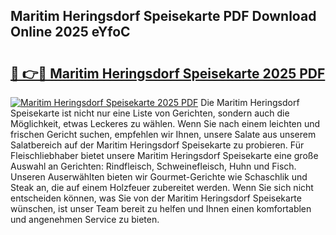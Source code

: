 ## Maritim Heringsdorf Speisekarte PDF Download Online 2025 eYfoC

# <h2><a href="http://gcbexl.nevu.top/?p=Maritim+Heringsdorf+Speisekarte">🔗 👉🔴 Maritim Heringsdorf Speisekarte 2025 PDF</a></h2>

[![Maritim Heringsdorf Speisekarte 2025 PDF](https://i.imgur.com/dBaPXMq.png)](http://gcbexl.nevu.top/?p=Maritim+Heringsdorf+Speisekarte)
Die Maritim Heringsdorf Speisekarte ist nicht nur eine Liste von Gerichten, sondern auch die Möglichkeit, etwas Leckeres zu wählen. Wenn Sie nach einem leichten und frischen Gericht suchen, empfehlen wir Ihnen, unsere Salate aus unserem Salatbereich auf der Maritim Heringsdorf Speisekarte zu probieren. Für Fleischliebhaber bietet unsere Maritim Heringsdorf Speisekarte eine große Auswahl an Gerichten: Rindfleisch, Schweinefleisch, Huhn und Fisch. Unseren Auserwählten bieten wir Gourmet-Gerichte wie Schaschlik und Steak an, die auf einem Holzfeuer zubereitet werden. Wenn Sie sich nicht entscheiden können, was Sie von der Maritim Heringsdorf Speisekarte wünschen, ist unser Team bereit zu helfen und Ihnen einen komfortablen und angenehmen Service zu bieten.
